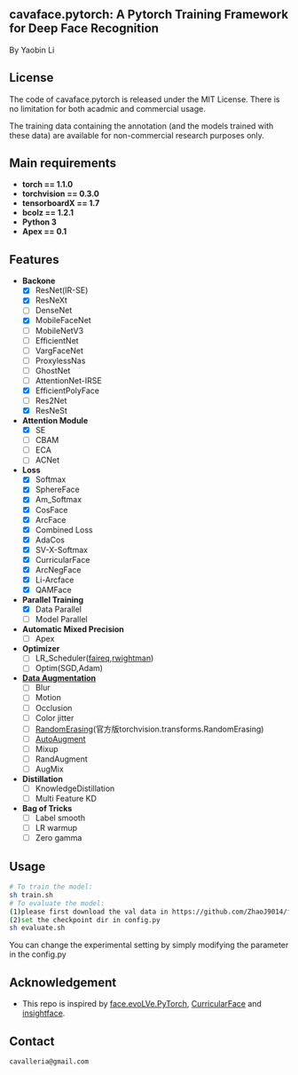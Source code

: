 ## cavaface.pytorch: A Pytorch Training Framework for Deep Face Recognition

By Yaobin Li


## License

The code of cavaface.pytorch is released under the MIT License. There is no limitation for both acadmic and commercial usage.

The training data containing the annotation (and the models trained with these data) are available for non-commercial research purposes only.

## Main requirements

  * **torch == 1.1.0**
  * **torchvision == 0.3.0**
  * **tensorboardX == 1.7**
  * **bcolz == 1.2.1**
  * **Python 3**
  * **Apex == 0.1**

## Features
  * **Backone**
    * [x] ResNet(IR-SE)
    * [x] ResNeXt
    * [ ] DenseNet
    * [x] MobileFaceNet
    * [ ] MobileNetV3
    * [ ] EfficientNet
    * [ ] VargFaceNet
    * [ ] ProxylessNas
    * [ ] GhostNet
    * [ ] AttentionNet-IRSE
    * [x] EfficientPolyFace
    * [ ] Res2Net
    * [x] ResNeSt
  * **Attention Module**
    * [x] SE
    * [ ] CBAM
    * [ ] ECA
    * [ ] ACNet
  * **Loss**
    * [x] Softmax
    * [x] SphereFace
    * [x] Am_Softmax
    * [x] CosFace
    * [x] ArcFace
    * [x] Combined Loss
    * [x] AdaCos
    * [x] SV-X-Softmax
    * [x] CurricularFace
    * [x] ArcNegFace
    * [x] Li-Arcface
    * [x] QAMFace
  * **Parallel Training**
    * [x] Data Parallel
    * [ ] Model Parallel
  * **Automatic Mixed Precision**
    * [ ] Apex
  * **Optimizer**
    * [ ] LR_Scheduler([faireq](https://github.com/pytorch/fairseq/tree/master/fairseq/optim/lr_scheduler),[rwightman](https://github.com/rwightman/pytorch-image-models/tree/master/timm/scheduler))
    * [ ] Optim(SGD,Adam)
  * **[Data Augmentation](https://github.com/albumentations-team/albumentations)**
    * [ ] Blur
    * [ ] Motion
    * [ ] Occlusion
    * [ ] Color jitter
    * [ ] [RandomErasing](https://github.com/zhunzhong07/Random-Erasing/blob/master/transforms.py)(官方版torchvision.transforms.RandomErasing)
    * [ ] [AutoAugment](https://github.com/rwightman/pytorch-image-models)
    * [ ] Mixup
    * [ ] RandAugment
    * [ ] AugMix
  * **Distillation**
    * [ ] KnowledgeDistillation
    * [ ] Multi Feature KD
  * **Bag of Tricks**
    * [ ] Label smooth
    * [ ] LR warmup
    * [ ] Zero gamma

## Usage
```bash
# To train the model:
sh train.sh
# To evaluate the model:
(1)please first download the val data in https://github.com/ZhaoJ9014/face.evoLVe.PyTorch.
(2)set the checkpoint dir in config.py
sh evaluate.sh
```
You can change the experimental setting by simply modifying the parameter in the config.py


## Acknowledgement

* This repo is inspired by [face.evoLVe.PyTorch](https://github.com/ZhaoJ9014/face.evoLVe.PyTorch), [CurricularFace](https://github.com/HuangYG123/CurricularFace) and [insightface](https://github.com/deepinsight/insightface).


## Contact

```
cavalleria@gmail.com
```


